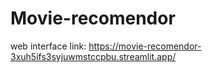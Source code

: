 # Movie-recomendor

web interface link: https://movie-recomendor-3xuh5ifs3syjuwmstccpbu.streamlit.app/
